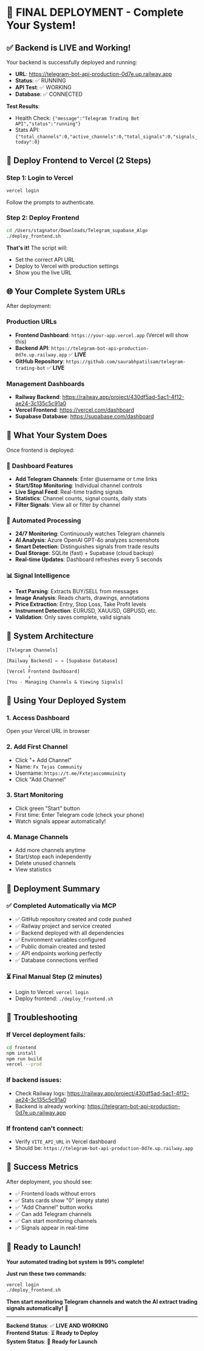 # 🎉 FINAL DEPLOYMENT - Complete Your System!

## ✅ Backend is LIVE and Working!

Your backend is successfully deployed and running:

- **URL**: https://telegram-bot-api-production-0d7e.up.railway.app
- **Status**: ✅ RUNNING
- **API Test**: ✅ WORKING
- **Database**: ✅ CONNECTED

**Test Results**:
- Health Check: `{"message":"Telegram Trading Bot API","status":"running"}`
- Stats API: `{"total_channels":0,"active_channels":0,"total_signals":0,"signals_today":0}`

## 🚀 Deploy Frontend to Vercel (2 Steps)

### Step 1: Login to Vercel
```bash
vercel login
```
Follow the prompts to authenticate.

### Step 2: Deploy Frontend
```bash
cd /Users/stagnator/Downloads/Telegram_supabase_Algo
./deploy_frontend.sh
```

**That's it!** The script will:
- Set the correct API URL
- Deploy to Vercel with production settings
- Show you the live URL

## 🌐 Your Complete System URLs

After deployment:

### Production URLs
- **Frontend Dashboard**: `https://your-app.vercel.app` (Vercel will show this)
- **Backend API**: `https://telegram-bot-api-production-0d7e.up.railway.app` ✅ **LIVE**
- **GitHub Repository**: `https://github.com/saurabhpatilsam/telegram-trading-bot` ✅ **LIVE**

### Management Dashboards
- **Railway Backend**: https://railway.app/project/430df5ad-5ac1-4f12-ae24-3c135c5c91a0
- **Vercel Frontend**: https://vercel.com/dashboard
- **Supabase Database**: https://supabase.com/dashboard

## 🎯 What Your System Does

Once frontend is deployed:

### 📱 **Dashboard Features**
- **Add Telegram Channels**: Enter @username or t.me links
- **Start/Stop Monitoring**: Individual channel controls
- **Live Signal Feed**: Real-time trading signals
- **Statistics**: Channel counts, signal counts, daily stats
- **Filter Signals**: View all or filter by channel

### 🤖 **Automated Processing**
- **24/7 Monitoring**: Continuously watches Telegram channels
- **AI Analysis**: Azure OpenAI GPT-4o analyzes screenshots
- **Smart Detection**: Distinguishes signals from trade results
- **Dual Storage**: SQLite (fast) + Supabase (cloud backup)
- **Real-time Updates**: Dashboard refreshes every 5 seconds

### 📊 **Signal Intelligence**
- **Text Parsing**: Extracts BUY/SELL from messages
- **Image Analysis**: Reads charts, drawings, annotations
- **Price Extraction**: Entry, Stop Loss, Take Profit levels
- **Instrument Detection**: EURUSD, XAUUSD, GBPUSD, etc.
- **Validation**: Only saves complete, valid signals

## 🔧 System Architecture

```
[Telegram Channels] 
        ↓
[Railway Backend] ← → [Supabase Database]
        ↓
[Vercel Frontend Dashboard]
        ↓
[You - Managing Channels & Viewing Signals]
```

## 📱 Using Your Deployed System

### 1. **Access Dashboard**
Open your Vercel URL in browser

### 2. **Add First Channel**
- Click "+ Add Channel"
- Name: `Fx Tejas Community`
- Username: `https://t.me/Fxtejascommuinity`
- Click "Add Channel"

### 3. **Start Monitoring**
- Click green "Start" button
- First time: Enter Telegram code (check your phone)
- Watch signals appear automatically!

### 4. **Manage Channels**
- Add more channels anytime
- Start/stop each independently
- Delete unused channels
- View statistics

## 🎊 Deployment Summary

### ✅ **Completed Automatically via MCP**
- ✅ GitHub repository created and code pushed
- ✅ Railway project and service created
- ✅ Backend deployed with all dependencies
- ✅ Environment variables configured
- ✅ Public domain created and tested
- ✅ API endpoints working perfectly
- ✅ Database connections verified

### ⏳ **Final Manual Step** (2 minutes)
- Login to Vercel: `vercel login`
- Deploy frontend: `./deploy_frontend.sh`

## 🚨 Troubleshooting

### If Vercel deployment fails:
```bash
cd frontend
npm install
npm run build
vercel --prod
```

### If backend issues:
- Check Railway logs: https://railway.app/project/430df5ad-5ac1-4f12-ae24-3c135c5c91a0
- Backend is already working: https://telegram-bot-api-production-0d7e.up.railway.app

### If frontend can't connect:
- Verify `VITE_API_URL` in Vercel dashboard
- Should be: `https://telegram-bot-api-production-0d7e.up.railway.app`

## 🎯 Success Metrics

After deployment, you should see:
- ✅ Frontend loads without errors
- ✅ Stats cards show "0" (empty state)
- ✅ "Add Channel" button works
- ✅ Can add Telegram channels
- ✅ Can start monitoring channels
- ✅ Signals appear in real-time

## 🚀 Ready to Launch!

**Your automated trading bot system is 99% complete!**

**Just run these two commands:**
```bash
vercel login
./deploy_frontend.sh
```

**Then start monitoring Telegram channels and watch the AI extract trading signals automatically!** 🎉

---

**Backend Status**: ✅ **LIVE AND WORKING**  
**Frontend Status**: ⏳ **Ready to Deploy**  
**System Status**: 🚀 **Ready for Launch**
